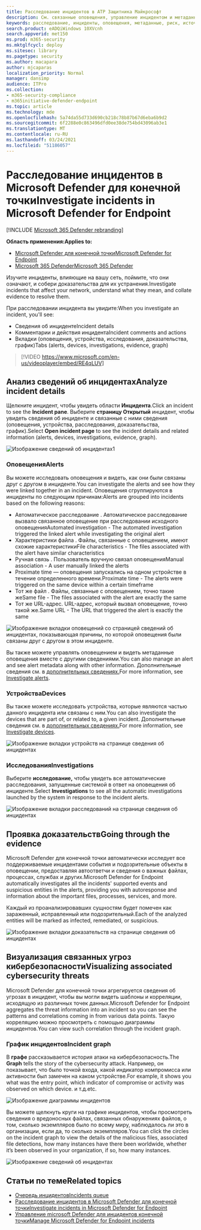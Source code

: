 ```yaml
---
title: Расследование инцидентов в ATP Защитника Майкрософт
description: См. связанные оповещения, управление инцидентом и метаданные оповещений, которые помогут вам исследовать инцидент
keywords: расследование, инциденты, оповещения, метаданные, риск, источник обнаружения, затронутые устройства, шаблоны, корреляция
search.product: eADQiWindows 10XVcnh
search.appverid: met150
ms.prod: m365-security
ms.mktglfcycl: deploy
ms.sitesec: library
ms.pagetype: security
ms.author: macapara
author: mjcaparas
localization_priority: Normal
manager: dansimp
audience: ITPro
ms.collection:
- m365-security-compliance
- m365initiative-defender-endpoint
ms.topic: article
ms.technology: mde
ms.openlocfilehash: 5a74da55d733d690cb218c78b87b67d6eba6b9d2
ms.sourcegitcommit: 6f2288e0c863496dfd0ee38de754bd43096ab3e1
ms.translationtype: MT
ms.contentlocale: ru-RU
ms.lasthandoff: 03/24/2021
ms.locfileid: "51186057"
---
```

# <a name="investigate-incidents-in-microsoft-defender-for-endpoint"></a><span data-ttu-id="a073e-104">Расследование инцидентов в Microsoft Defender для конечной точки</span><span class="sxs-lookup"><span data-stu-id="a073e-104">Investigate incidents in Microsoft Defender for Endpoint</span></span>

[!INCLUDE [Microsoft 365 Defender rebranding](../../includes/microsoft-defender.md)]

<span data-ttu-id="a073e-105">**Область применения:**</span><span class="sxs-lookup"><span data-stu-id="a073e-105">**Applies to:**</span></span>
- [<span data-ttu-id="a073e-106">Microsoft Defender для конечной точки</span><span class="sxs-lookup"><span data-stu-id="a073e-106">Microsoft Defender for Endpoint</span></span>](https://go.microsoft.com/fwlink/p/?linkid=2154037)
- [<span data-ttu-id="a073e-107">Microsoft 365 Defender</span><span class="sxs-lookup"><span data-stu-id="a073e-107">Microsoft 365 Defender</span></span>](https://go.microsoft.com/fwlink/?linkid=2118804)


<span data-ttu-id="a073e-108">Изучите инциденты, влияющие на вашу сеть, поймите, что они означают, и собери доказательства для их устранения.</span><span class="sxs-lookup"><span data-stu-id="a073e-108">Investigate incidents that affect your network, understand what they mean, and collate evidence to resolve them.</span></span> 

<span data-ttu-id="a073e-109">При расследовании инцидента вы увидите:</span><span class="sxs-lookup"><span data-stu-id="a073e-109">When you investigate an incident, you'll see:</span></span>
- <span data-ttu-id="a073e-110">Сведения об инциденте</span><span class="sxs-lookup"><span data-stu-id="a073e-110">Incident details</span></span>
- <span data-ttu-id="a073e-111">Комментарии и действия инцидента</span><span class="sxs-lookup"><span data-stu-id="a073e-111">Incident comments and actions</span></span>
- <span data-ttu-id="a073e-112">Вкладки (оповещения, устройства, исследования, доказательства, график)</span><span class="sxs-lookup"><span data-stu-id="a073e-112">Tabs (alerts, devices, investigations, evidence, graph)</span></span>

> [!VIDEO https://www.microsoft.com/en-us/videoplayer/embed/RE4qLUV]


## <a name="analyze-incident-details"></a><span data-ttu-id="a073e-113">Анализ сведений об инцидентах</span><span class="sxs-lookup"><span data-stu-id="a073e-113">Analyze incident details</span></span> 
<span data-ttu-id="a073e-114">Щелкните инцидент, чтобы увидеть области **Инцидента**.</span><span class="sxs-lookup"><span data-stu-id="a073e-114">Click an incident to see the **Incident pane**.</span></span> <span data-ttu-id="a073e-115">Выберите **страницу Открытый** инцидент, чтобы увидеть сведения об инциденте и связанные с ними сведения (оповещения, устройства, расследования, доказательства, график).</span><span class="sxs-lookup"><span data-stu-id="a073e-115">Select **Open incident page** to see the incident details and related information (alerts, devices, investigations, evidence, graph).</span></span> 

![Изображение сведений об инцидентах1](images/atp-incident-details.png)

### <a name="alerts"></a><span data-ttu-id="a073e-117">Оповещения</span><span class="sxs-lookup"><span data-stu-id="a073e-117">Alerts</span></span>
<span data-ttu-id="a073e-118">Вы можете исследовать оповещения и видеть, как они были связаны друг с другом в инциденте.</span><span class="sxs-lookup"><span data-stu-id="a073e-118">You can investigate the alerts and see how they were linked together in an incident.</span></span> <span data-ttu-id="a073e-119">Оповещения сгруппируются в инциденты по следующим причинам:</span><span class="sxs-lookup"><span data-stu-id="a073e-119">Alerts are grouped into incidents based on the following reasons:</span></span>
- <span data-ttu-id="a073e-120">Автоматическое расследование . Автоматическое расследование вызвало связанное оповещение при расследовании исходного оповещения</span><span class="sxs-lookup"><span data-stu-id="a073e-120">Automated investigation - The automated investigation triggered the linked alert while investigating the original alert</span></span> 
- <span data-ttu-id="a073e-121">Характеристики файла . Файлы, связанные с оповещением, имеют схожие характеристики</span><span class="sxs-lookup"><span data-stu-id="a073e-121">File characteristics - The files associated with the alert have similar characteristics</span></span>
- <span data-ttu-id="a073e-122">Ручная связь . Пользователь вручную связал оповещения</span><span class="sxs-lookup"><span data-stu-id="a073e-122">Manual association - A user manually linked the alerts</span></span>
- <span data-ttu-id="a073e-123">Proximate time — оповещения запускались на одном устройстве в течение определенного времени.</span><span class="sxs-lookup"><span data-stu-id="a073e-123">Proximate time - The alerts were triggered on the same device within a certain timeframe</span></span>
- <span data-ttu-id="a073e-124">Тот же файл . Файлы, связанные с оповещением, точно такие же</span><span class="sxs-lookup"><span data-stu-id="a073e-124">Same file - The files associated with the alert are exactly the same</span></span>
- <span data-ttu-id="a073e-125">Тот же URL-адрес. URL-адрес, который вызвал оповещение, точно такой же.</span><span class="sxs-lookup"><span data-stu-id="a073e-125">Same URL - The URL that triggered the alert is exactly the same</span></span>

![Изображение вкладки оповещений со страницей сведений об инцидентах, показывающая причины, по которой оповещения были связаны друг с другом в этом инциденте.](images/atp-incidents-alerts-reason.png)

<span data-ttu-id="a073e-127">Вы также можете управлять оповещением и видеть метаданные оповещения вместе с другими сведениями.</span><span class="sxs-lookup"><span data-stu-id="a073e-127">You can also manage an alert and see alert metadata along with other information.</span></span> <span data-ttu-id="a073e-128">Дополнительные сведения см. в [дополнительных сведениях.](investigate-alerts.md)</span><span class="sxs-lookup"><span data-stu-id="a073e-128">For more information, see [Investigate alerts](investigate-alerts.md).</span></span> 

### <a name="devices"></a><span data-ttu-id="a073e-129">Устройства</span><span class="sxs-lookup"><span data-stu-id="a073e-129">Devices</span></span>
<span data-ttu-id="a073e-130">Вы также можете исследовать устройства, которые являются частью данного инцидента или связаны с ним.</span><span class="sxs-lookup"><span data-stu-id="a073e-130">You can also investigate the devices that are part of, or related to, a given incident.</span></span> <span data-ttu-id="a073e-131">Дополнительные сведения см. в [дополнительных сведениях.](investigate-machines.md)</span><span class="sxs-lookup"><span data-stu-id="a073e-131">For more information, see [Investigate devices](investigate-machines.md).</span></span>

![Изображение вкладки устройств на странице сведения об инцидентах](images/atp-incident-device-tab.png)

### <a name="investigations"></a><span data-ttu-id="a073e-133">Исследования</span><span class="sxs-lookup"><span data-stu-id="a073e-133">Investigations</span></span>
<span data-ttu-id="a073e-134">Выберите **исследование,** чтобы увидеть все автоматические расследования, запущенные системой в ответ на оповещения об инциденте.</span><span class="sxs-lookup"><span data-stu-id="a073e-134">Select **Investigations** to see all the automatic investigations launched by the system in response to the incident alerts.</span></span>

![Изображение вкладки расследований на странице сведения об инцидентах](images/atp-incident-investigations-tab.png)

## <a name="going-through-the-evidence"></a><span data-ttu-id="a073e-136">Проявка доказательств</span><span class="sxs-lookup"><span data-stu-id="a073e-136">Going through the evidence</span></span>
<span data-ttu-id="a073e-137">Microsoft Defender для конечной точки автоматически исследует все поддерживаемые инцидентами события и подозрительные объекты в оповещении, предоставляя автоответчи и сведения о важных файлах, процессах, службах и других.</span><span class="sxs-lookup"><span data-stu-id="a073e-137">Microsoft Defender for Endpoint automatically investigates all the incidents' supported events and suspicious entities in the alerts, providing you with autoresponse and information about the important files, processes, services, and more.</span></span> 

<span data-ttu-id="a073e-138">Каждый из проанализировавших сущностям будет помечен как зараженный, исправленный или подозрительный.</span><span class="sxs-lookup"><span data-stu-id="a073e-138">Each of the analyzed entities will be marked as infected, remediated, or suspicious.</span></span> 

![Изображение вкладки доказательств на странице сведения об инцидентах](images/atp-incident-evidence-tab.png)

## <a name="visualizing-associated-cybersecurity-threats"></a><span data-ttu-id="a073e-140">Визуализация связанных угроз кибербезопасности</span><span class="sxs-lookup"><span data-stu-id="a073e-140">Visualizing associated cybersecurity threats</span></span> 
<span data-ttu-id="a073e-141">Microsoft Defender для конечной точки агрегируется сведения об угрозах в инцидент, чтобы вы могли видеть шаблоны и корреляции, исходящую из различных точек данных.</span><span class="sxs-lookup"><span data-stu-id="a073e-141">Microsoft Defender for Endpoint aggregates the threat information into an incident so you can see the patterns and correlations coming in from various data points.</span></span> <span data-ttu-id="a073e-142">Такую корреляцию можно просмотреть с помощью диаграммы инцидентов.</span><span class="sxs-lookup"><span data-stu-id="a073e-142">You can view such correlation through the incident graph.</span></span>

### <a name="incident-graph"></a><span data-ttu-id="a073e-143">График инцидентов</span><span class="sxs-lookup"><span data-stu-id="a073e-143">Incident graph</span></span>
<span data-ttu-id="a073e-144">В **графе** рассказывается история атаки на кибербезопасность.</span><span class="sxs-lookup"><span data-stu-id="a073e-144">The **Graph** tells the story of the cybersecurity attack.</span></span> <span data-ttu-id="a073e-145">Например, он показывает, что было точкой входа, какой индикатор компромисса или активности был замечен на каком устройстве.</span><span class="sxs-lookup"><span data-stu-id="a073e-145">For example, it shows you what was the entry point, which indicator of compromise or activity was observed on which device.</span></span> <span data-ttu-id="a073e-146">и т.д.</span><span class="sxs-lookup"><span data-stu-id="a073e-146">etc.</span></span>

![Изображение диаграммы инцидентов](images/atp-incident-graph-tab.png)

<span data-ttu-id="a073e-148">Вы можете щелкнуть круги на графике инцидентов, чтобы просмотреть сведения о вредоносных файлах, связанных обнаружениях файлов, о том, сколько экземпляров было по всему миру, наблюдалось ли это в организации, если да, то сколько экземпляров.</span><span class="sxs-lookup"><span data-stu-id="a073e-148">You can click the circles on the incident graph to view the details of the malicious files, associated file detections, how many instances have there been worldwide, whether it’s been observed in your organization, if so, how many instances.</span></span>

![Изображение сведений об инцидентах](images/atp-incident-graph-details.png)

## <a name="related-topics"></a><span data-ttu-id="a073e-150">Статьи по теме</span><span class="sxs-lookup"><span data-stu-id="a073e-150">Related topics</span></span>
- [<span data-ttu-id="a073e-151">Очередь инцидентов</span><span class="sxs-lookup"><span data-stu-id="a073e-151">Incidents queue</span></span>](https://docs.microsoft.com/microsoft-365/security/defender-endpoint/view-incidents-queue)
- [<span data-ttu-id="a073e-152">Расследование инцидентов в Microsoft Defender для конечной точки</span><span class="sxs-lookup"><span data-stu-id="a073e-152">Investigate incidents in Microsoft Defender for Endpoint</span></span>](https://docs.microsoft.com/microsoft-365/security/defender-endpoint/investigate-incidents)
- [<span data-ttu-id="a073e-153">Управление microsoft Defender для инцидентов конечной точки</span><span class="sxs-lookup"><span data-stu-id="a073e-153">Manage Microsoft Defender for Endpoint incidents</span></span>](https://docs.microsoft.com/microsoft-365/security/defender-endpoint/manage-incidents)
